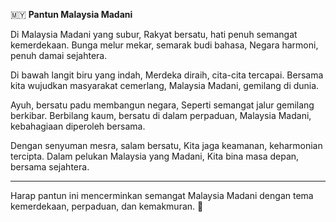 🇲🇾 **Pantun Malaysia Madani**

Di Malaysia Madani yang subur,
Rakyat bersatu, hati penuh semangat kemerdekaan.
Bunga melur mekar, semarak budi bahasa,
Negara harmoni, penuh damai sejahtera.

Di bawah langit biru yang indah,
Merdeka diraih, cita-cita tercapai.
Bersama kita wujudkan masyarakat cemerlang,
Malaysia Madani, gemilang di dunia.

Ayuh, bersatu padu membangun negara,
Seperti semangat jalur gemilang berkibar.
Berbilang kaum, bersatu di dalam perpaduan,
Malaysia Madani, kebahagiaan diperoleh bersama.

Dengan senyuman mesra, salam bersatu,
Kita jaga keamanan, keharmonian tercipta.
Dalam pelukan Malaysia yang Madani,
Kita bina masa depan, bersama sejahtera.

---

Harap pantun ini mencerminkan semangat Malaysia Madani dengan tema kemerdekaan, perpaduan, dan kemakmuran. 🌺
